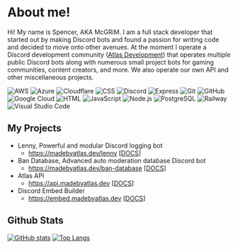 # About me!
Hi! My name is Spencer, AKA McGRiM. I am a full stack developer that started out by making Discord bots and found a passion for writing code and decided to move onto other avenues. At the moment I operate a Discord development community ([Atlas Development](https://discord.madebyatlas.dev)) that operates multiple public Discord bots along with numerous small project bots for gaming communities, content creators, and more. We also operate our own API and other miscellaneous projects.

![AWS](https://img.shields.io/badge/AWS-232F3E?style=for-the-badge&logo=amazonaws&logoColor=white) ![Azure](https://img.shields.io/badge/Azure-0078D4?style=for-the-badge&logo=microsoftazure&logoColor=white) ![Cloudflare](https://img.shields.io/badge/Cloudflare-F38020?style=for-the-badge&logo=cloudflare&logoColor=white) ![CSS](https://img.shields.io/badge/CSS-1572B6?style=for-the-badge&logo=css3&logoColor=white) ![Discord](https://img.shields.io/badge/Discord-5865F2?style=for-the-badge&logo=discord&logoColor=white) ![Express](https://img.shields.io/badge/Express-000000?style=for-the-badge&logo=express&logoColor=white) ![Git](https://img.shields.io/badge/Git-F05032?style=for-the-badge&logo=git&logoColor=white) ![GitHub](https://img.shields.io/badge/GitHub-181717?style=for-the-badge&logo=github&logoColor=white) ![Google Cloud](https://img.shields.io/badge/Google%20Cloud-4285F4?style=for-the-badge&logo=googlecloud&logoColor=white) ![HTML](https://img.shields.io/badge/HTML-E34F26?style=for-the-badge&logo=html5&logoColor=white) ![JavaScript](https://img.shields.io/badge/JavaScript-F7DF1E?style=for-the-badge&logo=javascript&logoColor=black) ![Node.js](https://img.shields.io/badge/Node.js-339933?style=for-the-badge&logo=nodedotjs&logoColor=white) ![PostgreSQL](https://img.shields.io/badge/PostgreSQL-4169E1?style=for-the-badge&logo=postgresql&logoColor=white) ![Railway](https://img.shields.io/badge/Railway-0B0D0E?style=for-the-badge&logo=railway&logoColor=white) ![Visual Studio Code](https://img.shields.io/badge/VS%20Code-007ACC?style=for-the-badge&logo=visualstudiocode&logoColor=white)

## My Projects
- Lenny, Powerful and modular Discord logging bot
  - https://madebyatlas.dev/lenny [[DOCS](https://docs.madebyatlas.dev/docs/category/lenny-bot)]
- Ban Database, Advanced auto moderation database Discord bot
  - https://madebyatlas.dev/ban-database [[DOCS](https://docs.madebyatlas.dev/docs/category/ban-database-bot)]
- Atlas API
  - https://api.madebyatlas.dev [[DOCS](https://docs.madebyatlas.dev/docs/category/api)]
- Discord Embed Builder
  - https://embed.madebyatlas.dev [[DOCS](https://docs.madebyatlas.dev/docs/category/embed-builder)]

## Github Stats

[![GitHub stats](https://github-readme-stats.vercel.app/api?username=mcgrimtv&show_icons=true&theme=radical)](https://github.com/mcgrimtv) [![Top Langs](https://github-readme-stats.vercel.app/api/top-langs/?username=mcgrimtv&layout=compact&theme=radical)](https://github.com/mcgrimtv)
